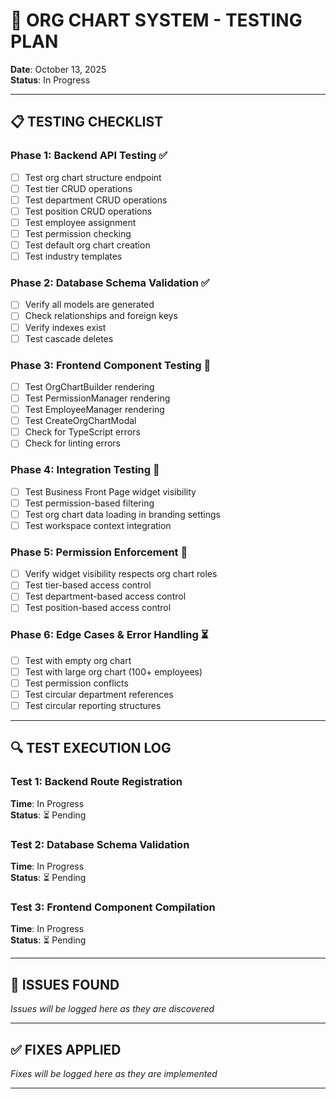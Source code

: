 # 🧪 ORG CHART SYSTEM - TESTING PLAN

**Date**: October 13, 2025  
**Status**: In Progress

---

## 📋 TESTING CHECKLIST

### **Phase 1: Backend API Testing** ✅
- [ ] Test org chart structure endpoint
- [ ] Test tier CRUD operations
- [ ] Test department CRUD operations
- [ ] Test position CRUD operations
- [ ] Test employee assignment
- [ ] Test permission checking
- [ ] Test default org chart creation
- [ ] Test industry templates

### **Phase 2: Database Schema Validation** ✅
- [ ] Verify all models are generated
- [ ] Check relationships and foreign keys
- [ ] Verify indexes exist
- [ ] Test cascade deletes

### **Phase 3: Frontend Component Testing** 🔄
- [ ] Test OrgChartBuilder rendering
- [ ] Test PermissionManager rendering
- [ ] Test EmployeeManager rendering
- [ ] Test CreateOrgChartModal
- [ ] Check for TypeScript errors
- [ ] Check for linting errors

### **Phase 4: Integration Testing** 🔄
- [ ] Test Business Front Page widget visibility
- [ ] Test permission-based filtering
- [ ] Test org chart data loading in branding settings
- [ ] Test workspace context integration

### **Phase 5: Permission Enforcement** 🔄
- [ ] Verify widget visibility respects org chart roles
- [ ] Test tier-based access control
- [ ] Test department-based access control
- [ ] Test position-based access control

### **Phase 6: Edge Cases & Error Handling** ⏳
- [ ] Test with empty org chart
- [ ] Test with large org chart (100+ employees)
- [ ] Test permission conflicts
- [ ] Test circular department references
- [ ] Test circular reporting structures

---

## 🔍 TEST EXECUTION LOG

### Test 1: Backend Route Registration
**Time**: In Progress  
**Status**: ⏳ Pending  

### Test 2: Database Schema Validation
**Time**: In Progress  
**Status**: ⏳ Pending  

### Test 3: Frontend Component Compilation
**Time**: In Progress  
**Status**: ⏳ Pending  

---

## 🐛 ISSUES FOUND

*Issues will be logged here as they are discovered*

---

## ✅ FIXES APPLIED

*Fixes will be logged here as they are implemented*

---

